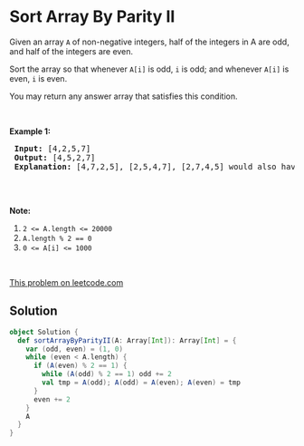 # Sort Array By Parity II

<p>Given an array <code>A</code>&nbsp;of non-negative integers, half of the integers in A are odd, and half of the integers are even.</p>
 
 <p>Sort the array so that whenever <code>A[i]</code> is odd, <code>i</code> is odd; and whenever <code>A[i]</code> is even, <code>i</code> is even.</p>
 
 <p>You may return any answer array that satisfies this condition.</p>
 
 <p>&nbsp;</p>
 
 <p><strong>Example 1:</strong></p>
 
 <pre>
 <strong>Input: </strong><span id="example-input-1-1">[4,2,5,7]</span>
 <strong>Output: </strong><span id="example-output-1">[4,5,2,7]</span>
 <strong>Explanation: </strong>[4,7,2,5], [2,5,4,7], [2,7,4,5] would also have been accepted.
 </pre>
 
 <p>&nbsp;</p>
 
 <p><strong>Note:</strong></p>
 
 <ol>
 <li><code>2 &lt;= A.length &lt;= 20000</code></li>
 <li><code>A.length % 2 == 0</code></li>
 <li><code>0 &lt;= A[i] &lt;= 1000</code></li>
 </ol>
 
 <div>
 <p>&nbsp;</p>
 </div>

[This problem on leetcode.com](https://leetcode.com/problems/sort-array-by-parity-ii/)

## Solution

```scala
object Solution {
  def sortArrayByParityII(A: Array[Int]): Array[Int] = {
    var (odd, even) = (1, 0)
    while (even < A.length) {
      if (A(even) % 2 == 1) {
        while (A(odd) % 2 == 1) odd += 2
        val tmp = A(odd); A(odd) = A(even); A(even) = tmp
      }
      even += 2
    }
    A
  }
}
```
